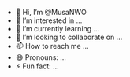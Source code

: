 - 👋 Hi, I’m @MusaNWO
- 👀 I’m interested in ...
- 🌱 I’m currently learning ...
- 💞️ I’m looking to collaborate on ...
- 📫 How to reach me ...
- 😄 Pronouns: ...
- ⚡ Fun fact: ...

<!---
MusaNWO/MusaNWO is a ✨ special ✨ repository because its `README.md` (this file) appears on your GitHub profile.
You can click the Preview link to take a look at your changes.
--->
